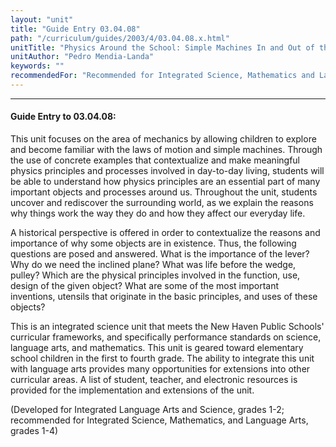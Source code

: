 ```yaml
---
layout: "unit"
title: "Guide Entry 03.04.08"
path: "/curriculum/guides/2003/4/03.04.08.x.html"
unitTitle: "Physics Around the School: Simple Machines In and Out of the Classroom"
unitAuthor: "Pedro Mendia-Landa"
keywords: ""
recommendedFor: "Recommended for Integrated Science, Mathematics and Language Arts, grades 1-4."
---
```

<body>
<hr/>
<h4>
Guide Entry to 03.04.08:
</h4>
<p>
This unit focuses on the area of mechanics by allowing children to explore and become familiar with the laws of motion and simple machines. Through the use of concrete examples that contextualize and make meaningful physics principles and processes involved in day-to-day living, students will be able to understand how physics principles are an essential part of many important objects and processes around us. Throughout the unit, students uncover and rediscover the surrounding world, as we explain the reasons why things work the way they do and how they affect our everyday life.
</p>
<p>
A historical perspective is offered in order to contextualize the reasons and importance of why some objects are in existence. Thus, the following questions are posed and answered.  What is the importance of the lever? Why do we need the inclined plane? What was life before the wedge, pulley? Which are the physical principles involved in the function, use, design of the given object? What are some of the most important inventions, utensils that originate in the basic principles, and uses of these objects?
</p>
<p>
This is an integrated science unit that meets the New Haven Public Schools' curricular frameworks, and specifically performance standards on science, language arts, and mathematics. This unit is geared toward elementary school children in the first to fourth grade. The ability to integrate this unit with language arts provides many opportunities for extensions into other curricular areas.  A list of student, teacher, and electronic resources is provided for the implementation and extensions of the unit.
</p>
<p>
(Developed for Integrated Language Arts and Science, grades 1-2; recommended for Integrated Science, Mathematics, and Language Arts, grades 1-4)
</p>
</body>

